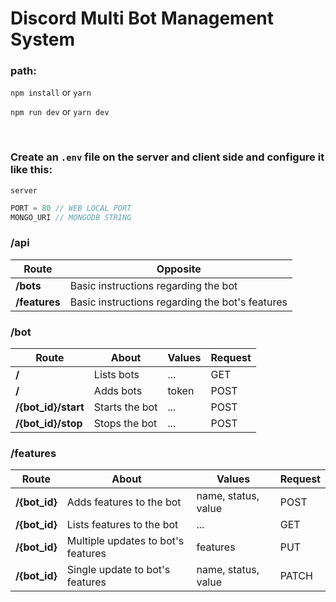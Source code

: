 # Discord Multi Bot Management System

### path: 
` npm install ` or ` yarn `

` npm run dev ` or ` yarn dev `

<br />

### Create an `.env` file on the server and client side and configure it like this:
` server `
```js
PORT = 80 // WEB LOCAL PORT
MONGO_URI // MONGODB STRING
```

### **/api**
| Route | Opposite |
| -------- | -------- |
| **/bots** | Basic instructions regarding the bot |
| **/features** | Basic instructions regarding the bot's features |

### **/bot**
| Route | About | Values | Request |
| -------- | -------- | -------- | -------- |
| **/** | Lists bots | ... |  GET |
| **/** | Adds bots | token | POST |
| **/{bot_id}/start** | Starts the bot | ... |  POST |
| **/{bot_id}/stop** | Stops the bot | ... |  POST |

### **/features**
| Route | About | Values | Request |
| -------- | -------- | -------- | -------- |
| **/{bot_id}** | Adds features to the bot | name, status, value | POST |
| **/{bot_id}** | Lists features to the bot | ... | GET |
| **/{bot_id}** | Multiple updates to bot's features | features | PUT |
| **/{bot_id}** | Single update to bot's features | name, status, value | PATCH |
